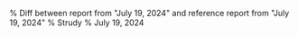 % Diff between report from "July 19, 2024" and reference report from "July 19, 2024"
% Strudy
% July 19, 2024


